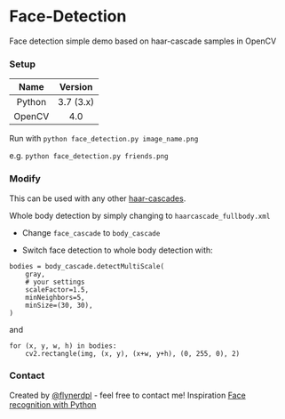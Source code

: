 # Face-Detection

Face detection simple demo based on haar-cascade samples in OpenCV

### Setup
| Name |  Version |
| :--: | :---: |
| Python | 3.7 (3.x) |
| OpenCV | 4.0 |

Run with `python face_detection.py image_name.png`

e.g. `python face_detection.py friends.png`

### Modify

This can be used with any other [haar-cascades](https://github.com/opencv/opencv/tree/master/data/haarcascades).

Whole body detection by simply changing to `haarcascade_fullbody.xml`

* Change `face_cascade` to `body_cascade`

* Switch face detection to whole body detection with:
```
bodies = body_cascade.detectMultiScale(
    gray,
    # your settings
    scaleFactor=1.5,
    minNeighbors=5,
    minSize=(30, 30),
)
```

and

```
for (x, y, w, h) in bodies:
    cv2.rectangle(img, (x, y), (x+w, y+h), (0, 255, 0), 2)
```


### Contact
Created by [@flynerdpl](https://www.flynerd.pl/) - feel free to contact me!
Inspiration [Face recognition with Python](https://realpython.com/blog/python/face-recognition-with-python/)